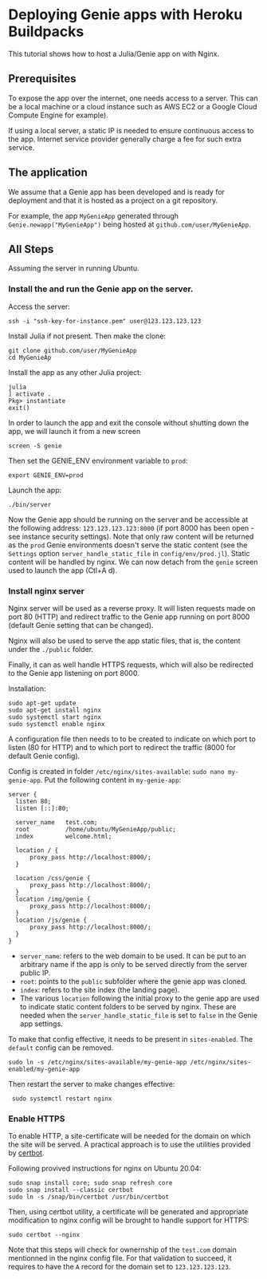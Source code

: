 # Deploying Genie apps with Heroku Buildpacks

This tutorial shows how to host a Julia/Genie app on with Nginx.

## Prerequisites

To expose the app over the internet, one needs access to a server. This can be a local machine or a cloud instance such as AWS EC2 or a Google Cloud Compute Engine for example).

If using a local server, a static IP is needed to ensure continuous access to the app. Internet service provider generally charge a fee for such extra service.

## The application

We assume that a Genie app has been developed and is ready for deployment and that it is hosted as a project on a git repository.

For example, the app `MyGenieApp` generated through `Genie.newapp("MyGenieApp")` being hosted at `github.com/user/MyGenieApp`.

## All Steps

Assuming the server in running Ubuntu.

### Install the and run the Genie app on the server.

Access the server:

```
ssh -i "ssh-key-for-instance.pem" user@123.123.123.123
```

Install Julia if not present. Then make the clone:

```
git clone github.com/user/MyGenieApp
cd MyGenieAp
```

Install the app as any other Julia project:

```
julia
] activate .
Pkg> instantiate
exit()
```

In order to launch the app and exit the console without shutting down the app, we will launch it from a new screen

```
screen -S genie
```

Then set the GENIE_ENV environment variable to `prod`:

```
export GENIE_ENV=prod
```

Launch the app:

```
./bin/server
```

Now the Genie app should be running on the server and be accessible at the following address: `123.123.123.123:8000` (if port 8000 has been open - see instance security settings). Note that only raw content will be returned as the `prod` Genie environments doesn't serve the static content (see the `Settings` option `server_handle_static_file` in `config/env/prod.jl`). Static content will be handled by nginx. We can now detach from the `genie` screen used to launch the app (Ctl+A d).

### Install nginx server

Nginx server will be used as a reverse proxy. It will listen requests made on port 80 (HTTP) and redirect traffic to the Genie app running on port 8000 (default Genie setting that can be changed).

Nginx will also be used to serve the app static files, that is, the content under the `./public` folder.

Finally, it can as well handle HTTPS requests, which will also be redirected to the Genie app listening on port 8000.

Installation:

```
sudo apt-get update
sudo apt-get install nginx
sudo systemctl start nginx
sudo systemctl enable nginx
```

A configuration file then needs to to be created to indicate on which port to listen (80 for HTTP) and to which port to redirect the traffic (8000 for default Genie config).

Config is created in folder `/etc/nginx/sites-available`: `sudo nano my-genie-app`.
Put the following content in `my-genie-app`:

```
server {
  listen 80;
  listen [::]:80;

  server_name   test.com;
  root          /home/ubuntu/MyGenieApp/public;
  index         welcome.html;

  location / {
      proxy_pass http://localhost:8000/;
  }

  location /css/genie {
      proxy_pass http://localhost:8000/;
  }
  location /img/genie {
      proxy_pass http://localhost:8000/;
  }
  location /js/genie {
      proxy_pass http://localhost:8000/;
  }
}
```

- `server_name`: refers to the web domain to be used. It can be put to an arbitrary name if the app is only to be served directly from the server public IP.
- `root`: points to the `public` subfolder where the genie app was cloned.
- `index`: refers to the site index (the landing page).
- The various `location` following the initial proxy to the genie app are used to indicate static content folders to be served by nginx. These are needed when the `server_handle_static_file` is set to `false` in the Genie app settings.

To make that config effective, it needs to be present in `sites-enabled`. The `default` config can be removed.

```
sudo ln -s /etc/nginx/sites-available/my-genie-app /etc/nginx/sites-enabled/my-genie-app
```

Then restart the server to make changes effective:

```
 sudo systemctl restart nginx
 ```

### Enable HTTPS

To enable HTTP, a site-certificate will be needed for the domain on which the site will be served.
A practical approach is to use the utilities provided by [certbot](https://certbot.eff.org/).

Following provived instructions for nginx on Ubuntu 20.04:

```
sudo snap install core; sudo snap refresh core
sudo snap install --classic certbot
sudo ln -s /snap/bin/certbot /usr/bin/certbot
```

Then, using certbot utility, a certificate will be generated and appropriate modification to nginx config will be brought to handle support for HTTPS:

```
sudo certbot --nginx
````

Note that this steps will check for ownernship of the `test.com` domain mentionned in the nginx config file. For that validation to succeed, it requires to have the `A` record for the domain set to `123.123.123.123`.
